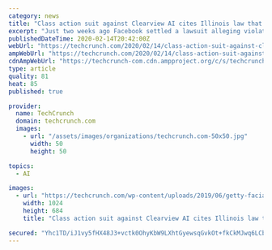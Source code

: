 ```yaml
---
category: news
title: "Class action suit against Clearview AI cites Illinois law that cost Facebook $550M"
excerpt: "Just two weeks ago Facebook settled a lawsuit alleging violations of privacy laws in Illinois for the considerable sum of $550 million. Now controversial startup Clearview AI, which has gleefully admitted to scraping and analyzing the data of millions, is the target of a new lawsuit citing similar violations. Clearview made waves earlier this ..."
publishedDateTime: 2020-02-14T20:42:00Z
webUrl: "https://techcrunch.com/2020/02/14/class-action-suit-against-clearview-ai-cites-illinois-law-that-cost-facebook-550m/"
ampWebUrl: "https://techcrunch.com/2020/02/14/class-action-suit-against-clearview-ai-cites-illinois-law-that-cost-facebook-550m/amp/"
cdnAmpWebUrl: "https://techcrunch-com.cdn.ampproject.org/c/s/techcrunch.com/2020/02/14/class-action-suit-against-clearview-ai-cites-illinois-law-that-cost-facebook-550m/amp/"
type: article
quality: 81
heat: 85
published: true

provider:
  name: TechCrunch
  domain: techcrunch.com
  images:
    - url: "/assets/images/organizations/techcrunch.com-50x50.jpg"
      width: 50
      height: 50

topics:
  - AI

images:
  - url: "https://techcrunch.com/wp-content/uploads/2019/06/getty-facial-face-recognition.jpg?w=1024"
    width: 1024
    height: 684
    title: "Class action suit against Clearview AI cites Illinois law that cost Facebook $550M"

secured: "Yhc1TD/iJ1vy5fHX48J3+vctk0OhyKbW9LXhtGyewsqGvkOt+fkCkMJwq6LCbAh9PMh6AAym44iS0K5zLVK51NWMSvD5OwzGMnVIwrxZSLUjhuBbOx9Ce3Q5aromoSZBfKXYs6BIqwe8JTSw8Ed+PORtlnfT/837sq3yC/qRZB2EmUbMMhiJnXB7L+5ctTyYTb3D9E1niP+DN+G1OJKd9Va2eFVhUSxf1tS133RKqM4DExUJx6J+/6AhOC17U7V/o9hHh9gviPRUBIy+D95ZzJEBjjBigHMS4DR8/A8P/UcvBFptTbOZvlPrHHFTIlX/sk0yq2+Oxynmt4NTSWZUmQeBxaxVa35Iu3YHF4CJ6+Mx6X5j1DzG5p5zHe5F8dhOAWifNbhOx8EchOK21rJalmOKuCQNKVFDZO3kL9FVK0HmPZulG1JY6dQ/Qrtrn6NjOdI99zOyfwTgYukskFOHYI1W7HwNBnJsfHkaBKqCe1Y=;EVqmnu+d6oxF/BX1GPjjWA=="
---
```


